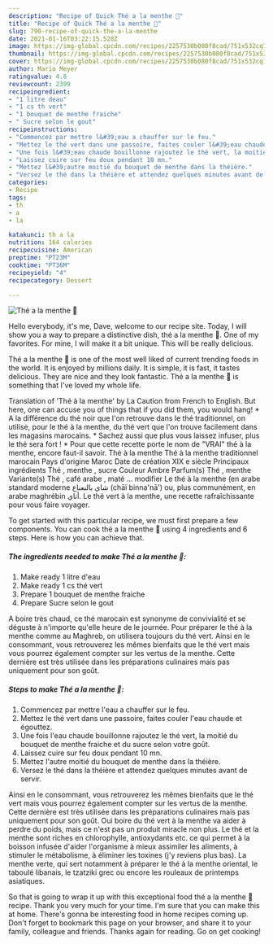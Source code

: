 ```yaml
---
description: "Recipe of Quick Thé a la menthe 🌿"
title: "Recipe of Quick Thé a la menthe 🌿"
slug: 790-recipe-of-quick-the-a-la-menthe
date: 2021-01-16T03:22:15.528Z
image: https://img-global.cpcdn.com/recipes/2257530b080f8cad/751x532cq70/the-a-la-menthe-🌿-photo-principale-de-la-recette.jpg
thumbnail: https://img-global.cpcdn.com/recipes/2257530b080f8cad/751x532cq70/the-a-la-menthe-🌿-photo-principale-de-la-recette.jpg
cover: https://img-global.cpcdn.com/recipes/2257530b080f8cad/751x532cq70/the-a-la-menthe-🌿-photo-principale-de-la-recette.jpg
author: Mario Meyer
ratingvalue: 4.8
reviewcount: 2399
recipeingredient:
- "1 litre deau"
- "1 cs th vert"
- "1 bouquet de menthe fraiche"
- " Sucre selon le gout"
recipeinstructions:
- "Commencez par mettre l&#39;eau a chauffer sur le feu."
- "Mettez le thé vert dans une passoire, faites couler l&#39;eau chaude et égouttez."
- "Une fois l&#39;eau chaude bouillonne rajoutez le thé vert, la moitié du bouquet de menthe fraiche et du sucre selon votre goût."
- "Laissez cuire sur feu doux pendant 10 mn."
- "Mettez l&#39;autre moitié du bouquet de menthe dans la théière."
- "Versez le thé dans la théière et attendez quelques minutes avant de servir."
categories:
- Recipe
tags:
- th
- a
- la

katakunci: th a la 
nutrition: 164 calories
recipecuisine: American
preptime: "PT23M"
cooktime: "PT36M"
recipeyield: "4"
recipecategory: Dessert

---
```



![Thé a la menthe 🌿](https://img-global.cpcdn.com/recipes/2257530b080f8cad/751x532cq70/the-a-la-menthe-🌿-photo-principale-de-la-recette.jpg)

Hello everybody, it's me, Dave, welcome to our recipe site. Today, I will show you a way to prepare a distinctive dish, thé a la menthe 🌿. One of my favorites. For mine, I will make it a bit unique. This will be really delicious.

Thé a la menthe 🌿 is one of the most well liked of current trending foods in the world. It is enjoyed by millions daily. It is simple, it is fast, it tastes delicious. They are nice and they look fantastic. Thé a la menthe 🌿 is something that I've loved my whole life.

Translation of &#39;Thé à la menthe&#39; by La Caution from French to English. But here, one can accuse you of things that if you did them, you would hang! * A la différence du thé noir que l&#39;on retrouve dans le thé traditionnel, on utilise, pour le thé à la menthe, du thé vert que l&#39;on trouve facilement dans les magasins marocains. * Sachez aussi que plus vous laissez infuser, plus le thé sera fort ! * Pour que cette recette porte le nom de &#34;VRAI&#34; thé à la menthe, encore faut-il savoir. Thé à la menthe Thé à la menthe traditionnel marocain Pays d&#39;origine Maroc Date de création XIX e siècle Principaux ingrédients Thé , menthe , sucre Couleur Ambre Parfum(s) Thé , menthe Variante(s) Thé , café arabe , maté … modifier Le thé à la menthe (en arabe standard moderne شاي بالنعناع (chāï binna&#39;nā&#39;) ou, plus communément, en arabe maghrébin أتاي. Le thé vert à la menthe, une recette rafraîchissante pour vous faire voyager.


To get started with this particular recipe, we must first prepare a few components. You can cook thé a la menthe 🌿 using 4 ingredients and 6 steps. Here is how you can achieve that.

<!--inarticleads1-->

##### The ingredients needed to make Thé a la menthe 🌿:

1. Make ready 1 litre d&#39;eau
1. Make ready 1 cs thé vert
1. Prepare 1 bouquet de menthe fraiche
1. Prepare  Sucre selon le gout


A boire très chaud, ce thé marocain est synonyme de convivialité et se déguste à n&#39;importe qu&#39;elle heure de le journée. Pour préparer le thé à la menthe comme au Maghreb, on utilisera toujours du thé vert. Ainsi en le consommant, vous retrouverez les mêmes bienfaits que le thé vert mais vous pourrez également compter sur les vertus de la menthe. Cette dernière est très utilisée dans les préparations culinaires mais pas uniquement pour son goût. 

<!--inarticleads2-->

##### Steps to make Thé a la menthe 🌿:

1. Commencez par mettre l&#39;eau a chauffer sur le feu.
1. Mettez le thé vert dans une passoire, faites couler l&#39;eau chaude et égouttez.
1. Une fois l&#39;eau chaude bouillonne rajoutez le thé vert, la moitié du bouquet de menthe fraiche et du sucre selon votre goût.
1. Laissez cuire sur feu doux pendant 10 mn.
1. Mettez l&#39;autre moitié du bouquet de menthe dans la théière.
1. Versez le thé dans la théière et attendez quelques minutes avant de servir.


Ainsi en le consommant, vous retrouverez les mêmes bienfaits que le thé vert mais vous pourrez également compter sur les vertus de la menthe. Cette dernière est très utilisée dans les préparations culinaires mais pas uniquement pour son goût. Oui boire du thé vert à la menthe va aider à perdre du poids, mais ce n&#39;est pas un produit miracle non plus. Le thé et la menthe sont riches en chlorophylle, antioxydants etc. ce qui permet à la boisson infusée d&#39;aider l&#39;organisme à mieux assimiler les aliments, à stimuler le métabolisme, à éliminer les toxines (j&#39;y reviens plus bas). La menthe verte, qui sert notamment à préparer le thé à la menthe oriental, le taboulé libanais, le tzatziki grec ou encore les rouleaux de printemps asiatiques. 

So that is going to wrap it up with this exceptional food thé a la menthe 🌿 recipe. Thank you very much for your time. I'm sure that you can make this at home. There's gonna be interesting food in home recipes coming up. Don't forget to bookmark this page on your browser, and share it to your family, colleague and friends. Thanks again for reading. Go on get cooking!
